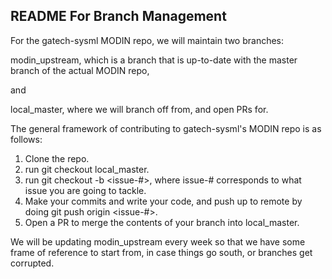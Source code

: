 README For Branch Management
----------------------------

For the gatech-sysml MODIN repo, we will maintain two branches:

modin_upstream, which is a branch that is up-to-date with the master branch of the actual MODIN repo,

and

local_master, where we will branch off from, and open PRs for.

The general framework of contributing to gatech-sysml's MODIN repo is as follows:

1. Clone the repo.
2. run git checkout local_master.
3. run git checkout -b <issue-#>, where issue-# corresponds to what issue you are going to tackle.
4. Make your commits and write your code, and push up to remote by doing git push origin <issue-#>.
5. Open a PR to merge the contents of your branch into local_master.


We will be updating modin_upstream every week so that we have some frame of reference to start from, in case
things go south, or branches get corrupted.
